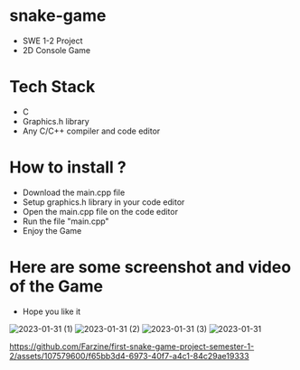 # snake-game
 - SWE 1-2 Project
 - 2D Console Game

# Tech Stack
 - C
 - Graphics.h library
 - Any C/C++ compiler and code editor
 
 # How to install ?
 - Download the main.cpp file
 - Setup graphics.h library in your code editor
 - Open the main.cpp file on the code editor
 - Run the file "main.cpp"
 - Enjoy the Game
  
# Here are some screenshot and video of the Game
 - Hope you like it

![2023-01-31 (1)](https://user-images.githubusercontent.com/107579600/215752744-3d5b57cd-d67f-40c8-ac19-39e37acf54ca.png)
![2023-01-31 (2)](https://user-images.githubusercontent.com/107579600/215752757-56f5a648-465a-4530-99b7-492e77d6d590.png)
![2023-01-31 (3)](https://user-images.githubusercontent.com/107579600/215752761-b560b6df-3588-437a-ac01-64d6c076202d.png)
![2023-01-31](https://user-images.githubusercontent.com/107579600/215752767-095240e9-1f97-47f3-90c6-4926ab2d5cd9.png)


https://github.com/Farzine/first-snake-game-project-semester-1-2/assets/107579600/f65bb3d4-6973-40f7-a4c1-84c29ae19333

